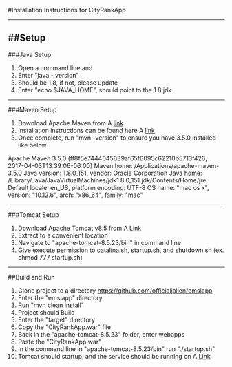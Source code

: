 #Installation Instructions for CityRankApp

---
##Setup
---

###Java Setup
1. Open a command line and
2. Enter "java - version"
3. Should be 1.8, if not, please update
4. Enter "echo $JAVA_HOME", should point to the 1.8 jdk

---

###Maven Setup
1. Download Apache Maven from A [link](https://maven.apache.org/download.cgi)
2. Installation instructions can be found here A [link](https://maven.apache.org/install.html)
3. Once complete, run "mvn -version" to ensure you have 3.5.0 installed like below

Apache Maven 3.5.0 (ff8f5e7444045639af65f6095c62210b5713f426; 2017-04-03T13:39:06-06:00)
Maven home: /Applications/apache-maven-3.5.0
Java version: 1.8.0_151, vendor: Oracle Corporation
Java home: /Library/Java/JavaVirtualMachines/jdk1.8.0_151.jdk/Contents/Home/jre
Default locale: en_US, platform encoding: UTF-8
OS name: "mac os x", version: "10.12.6", arch: "x86_64", family: "mac"

---

###Tomcat Setup
1. Download Apache Tomcat v8.5 from A [Link](https://tomcat.apache.org/download-80.cgi)
2. Extract to a convenient location
3. Navigate to "apache-tomcat-8.5.23/bin" in command line
4. Give execute permission to catalina.sh, startup.sh, and shutdown.sh (ex. chmod 777 startup.sh)

---

##Build and Run
1. Clone project to a directory https://github.com/officialjallen/emsiapp
2. Enter the "emsiapp" directory
3. Run "mvn clean install"
4. Project should Build
5. Enter the "target" directory
6. Copy the "CityRankApp.war" file
7. Back in the "apache-tomcat-8.5.23" folder, enter webapps
8. Paste the "CityRankApp.war"
9. In the command line in "apache-tomcat-8.5.23/bin" run "./startup.sh"
10. Tomcat should startup, and the service should be running on A [Link](http://localhost:8080)
